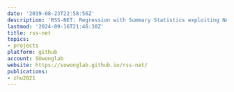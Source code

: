 ```yaml
---
date: '2019-08-23T22:58:56Z'
description: 'RSS-NET: Regression with Summary Statistics exploiting Network Topology.'
lastmod: '2024-09-16T21:46:30Z'
title: rss-net
topics:
- projects
platform: github
account: SUwonglab
website: https://suwonglab.github.io/rss-net/
publications:
- zhu2021
---
```


